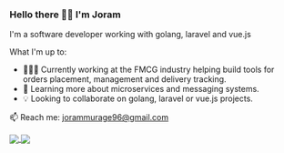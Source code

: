 ### Hello there 👋🏽 I'm Joram
I'm a software developer working with golang, laravel and vue.js

What I'm up to:
- 🧑🏾‍💻 Currently working at the FMCG industry helping build tools for orders placement, management and delivery tracking.
- 📝 Learning more about microservices and messaging systems.
- 💡 Looking to collaborate on golang, laravel or vue.js projects.

📫 Reach me: jorammurage96@gmail.com

<!-- ![Joram's GitHub stats](https://github-readme-stats.vercel.app/api?username=jwambugu&show_icons=true&theme=gruvbox&count_private=true)
[![Top Languages](https://github-readme-stats.vercel.app/api/wakatime/?username=jwambugu&theme=gruvbox&langs_count=8&layout=compact)](https://github.com/jwambugu) -->

<a href="https://github.com/anuraghazra/github-readme-stats">
  <img align="center" src="https://github-readme-stats.vercel.app/api?username=jwambugu&show_icons=true&theme=gruvbox&count_private=true" />
</a>
<a href="https://github.com/anuraghazra/convoychat">
  <img align="center" src="https://github-readme-stats.vercel.app/api/wakatime/?username=jwambugu&theme=gruvbox&langs_count=8&layout=compact" />
</a>